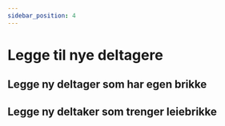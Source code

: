 ```yaml
---
sidebar_position: 4
---
```


# Legge til nye deltagere


## Legge ny deltager som har egen brikke


## Legge ny deltaker som trenger leiebrikke


